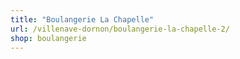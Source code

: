 ```yaml
---
title: "Boulangerie La Chapelle"
url: /villenave-dornon/boulangerie-la-chapelle-2/
shop: boulangerie
---
```

